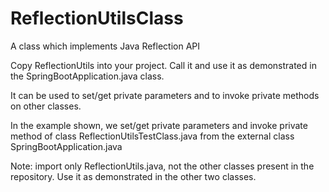 # ReflectionUtilsClass
A class which implements Java Reflection API

Copy ReflectionUtils into your project.
Call it and use it as demonstrated in the SpringBootApplication.java class.

It can be used to set/get private parameters and to invoke private methods on other classes.

In the example shown, we set/get private parameters and invoke private method of class ReflectionUtilsTestClass.java from the external class SpringBootApplication.java

Note: import only ReflectionUtils.java, not the other classes present in the repository.
Use it as demonstrated in the other two classes.
